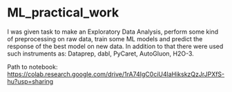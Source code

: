 # ML_practical_work
I was given task to make an Exploratory Data Analysis, perform some kind of preprocessing on raw data, train some ML models and predict the response of the best model on new data.
In addition to that there were used such instruments as: Dataprep, dabl, PyCaret, AutoGluon, H2O-3.

Path to notebook: https://colab.research.google.com/drive/1rA74IgC0ciU4laHikskzQzJrJPXfS-hu?usp=sharing
